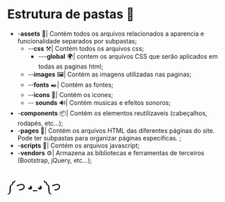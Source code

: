 # Estrutura de pastas 📁
- -**assets** 🧰| Contém todos os arquivos relacionados a aparencia e funcionalidade separados por subpastas;
  - --**css** ⚒️| Contém todos os arquivos css;
      - ---**global** 🌍| contem os arquivos CSS que serão aplicados em todas as paginas html;
  - --**images** 🖼️| Contém as imagens utilizadas nas paginas;
  - --**fonts** ✒️| Contém as fontes;
  - --**icons** 🎀| Contém os icones;
  - -- **sounds** 🔊| Contém musicas e efeitos sonoros;
- -**components** 📦| Contém os elementos reutilizaveis (cabeçalhos, rodapés, etc...);
- -**pages** 📄| Contém os arquivos HTML das diferentes páginas do site. Pode ter subpastas para organizar páginas específicas.
;
- -**scripts** 🧩| Contém os arquivos javascript;
- -**vendors** ⚙️| Armazena as bibliotecas e ferramentas de terceiros (Bootstrap, jQuery, etc...);
## ༼ つ ◕_◕ ༽つ  

